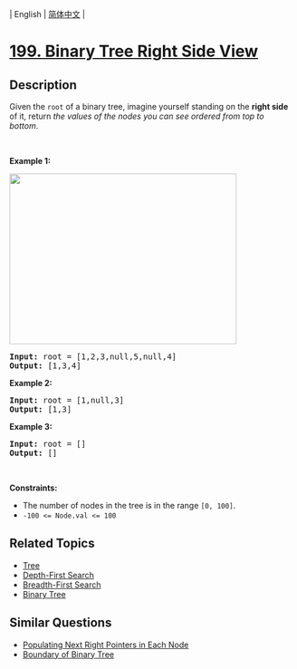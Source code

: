 
| English | [简体中文](README.md) |

# [199. Binary Tree Right Side View](https://leetcode-cn.com/problems/binary-tree-right-side-view/)

## Description

<p>Given the <code>root</code> of a binary tree, imagine yourself standing on the <strong>right side</strong> of it, return <em>the values of the nodes you can see ordered from top to bottom</em>.</p>

<p>&nbsp;</p>
<p><strong>Example 1:</strong></p>
<img alt="" src="https://assets.leetcode.com/uploads/2021/02/14/tree.jpg" style="width: 401px; height: 301px;" />
<pre>
<strong>Input:</strong> root = [1,2,3,null,5,null,4]
<strong>Output:</strong> [1,3,4]
</pre>

<p><strong>Example 2:</strong></p>

<pre>
<strong>Input:</strong> root = [1,null,3]
<strong>Output:</strong> [1,3]
</pre>

<p><strong>Example 3:</strong></p>

<pre>
<strong>Input:</strong> root = []
<strong>Output:</strong> []
</pre>

<p>&nbsp;</p>
<p><strong>Constraints:</strong></p>

<ul>
	<li>The number of nodes in the tree is in the range <code>[0, 100]</code>.</li>
	<li><code>-100 &lt;= Node.val &lt;= 100</code></li>
</ul>


## Related Topics

- [Tree](https://leetcode-cn.com/tag/tree)
- [Depth-First Search](https://leetcode-cn.com/tag/depth-first-search)
- [Breadth-First Search](https://leetcode-cn.com/tag/breadth-first-search)
- [Binary Tree](https://leetcode-cn.com/tag/binary-tree)

## Similar Questions

- [Populating Next Right Pointers in Each Node](../populating-next-right-pointers-in-each-node/README_EN.md)
- [Boundary of Binary Tree](../boundary-of-binary-tree/README_EN.md)
